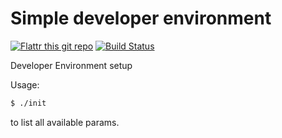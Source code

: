 # Simple developer environment
[![Flattr this git repo](https://img.shields.io/badge/donate-flattr-green.svg)](https://flattr.com/submit/auto?user_id=dminca&url=github.com/dminca/dotfiles&title=dotfiles&description=Dotfiles%20Repo&language=shell&tags=dotfiles,shell,repo,bash,gnu,unix,lubuntu&category=software) [![Build Status](https://travis-ci.org/dminca/dotfiles.svg?branch=master)](https://travis-ci.org/dminca/dotfiles)

Developer Environment setup

Usage:

```sh
$ ./init
```
to list all available params.
